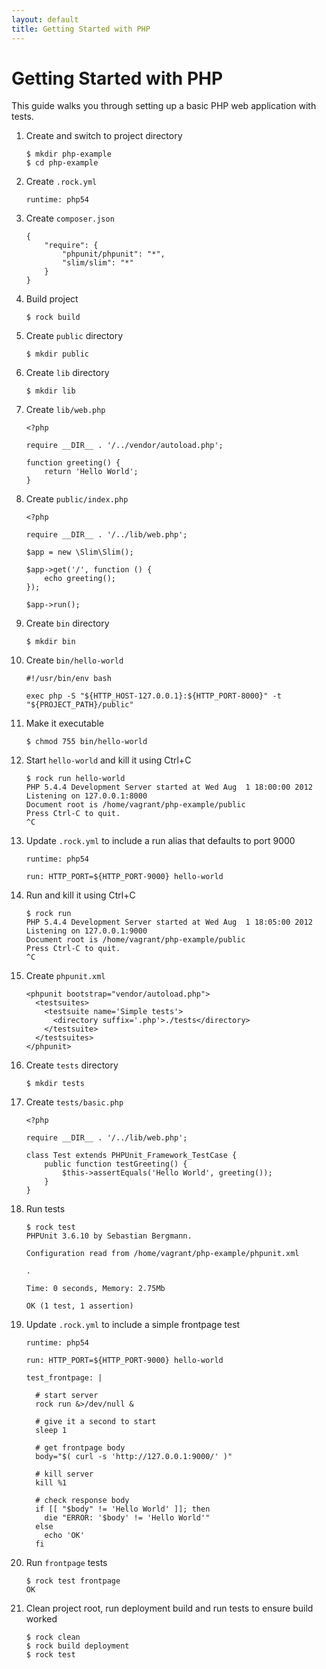 ```yaml
---
layout: default
title: Getting Started with PHP
---
```


# Getting Started with PHP

This guide walks you through setting up a basic PHP web application with tests.

 1. Create and switch to project directory

        $ mkdir php-example
        $ cd php-example

 1. Create `.rock.yml`

        runtime: php54

 1. Create `composer.json`

        {
            "require": {
                "phpunit/phpunit": "*",
                "slim/slim": "*"
            }
        }

 1. Build project

        $ rock build

 1. Create `public` directory

        $ mkdir public

 1. Create `lib` directory

        $ mkdir lib

 1. Create `lib/web.php`

        <?php

        require __DIR__ . '/../vendor/autoload.php';

        function greeting() {
            return 'Hello World';
        }

 1. Create `public/index.php`

        <?php

        require __DIR__ . '/../lib/web.php';

        $app = new \Slim\Slim();

        $app->get('/', function () {
            echo greeting();
        });

        $app->run();

 1. Create `bin` directory

        $ mkdir bin

 1. Create `bin/hello-world`

        #!/usr/bin/env bash

        exec php -S "${HTTP_HOST-127.0.0.1}:${HTTP_PORT-8000}" -t "${PROJECT_PATH}/public"

 1. Make it executable

        $ chmod 755 bin/hello-world

 1. Start `hello-world` and kill it using Ctrl+C

        $ rock run hello-world
        PHP 5.4.4 Development Server started at Wed Aug  1 18:00:00 2012
        Listening on 127.0.0.1:8000
        Document root is /home/vagrant/php-example/public
        Press Ctrl-C to quit.
        ^C

 1. Update `.rock.yml` to include a run alias that defaults to port 9000

        runtime: php54

        run: HTTP_PORT=${HTTP_PORT-9000} hello-world

 1. Run and kill it using Ctrl+C

        $ rock run
        PHP 5.4.4 Development Server started at Wed Aug  1 18:05:00 2012
        Listening on 127.0.0.1:9000
        Document root is /home/vagrant/php-example/public
        Press Ctrl-C to quit.
        ^C

 1. Create `phpunit.xml`

        <phpunit bootstrap="vendor/autoload.php">
          <testsuites>
            <testsuite name='Simple tests'>
              <directory suffix='.php'>./tests</directory>
            </testsuite>
          </testsuites>
        </phpunit>

 1. Create `tests` directory

        $ mkdir tests

 1. Create `tests/basic.php`

        <?php

        require __DIR__ . '/../lib/web.php';

        class Test extends PHPUnit_Framework_TestCase {
            public function testGreeting() {
                $this->assertEquals('Hello World', greeting());
            }
        }

 1. Run tests

        $ rock test
        PHPUnit 3.6.10 by Sebastian Bergmann.

        Configuration read from /home/vagrant/php-example/phpunit.xml

        .

        Time: 0 seconds, Memory: 2.75Mb

        OK (1 test, 1 assertion)

 1. Update `.rock.yml` to include a simple frontpage test

        runtime: php54

        run: HTTP_PORT=${HTTP_PORT-9000} hello-world

        test_frontpage: |

          # start server
          rock run &>/dev/null &

          # give it a second to start
          sleep 1

          # get frontpage body
          body="$( curl -s 'http://127.0.0.1:9000/' )"

          # kill server
          kill %1

          # check response body
          if [[ "$body" != 'Hello World' ]]; then
            die "ERROR: '$body' != 'Hello World'"
          else
            echo 'OK'
          fi

 1. Run `frontpage` tests

        $ rock test frontpage
        OK

 1. Clean project root, run deployment build and run tests to ensure build worked

        $ rock clean
        $ rock build deployment
        $ rock test
